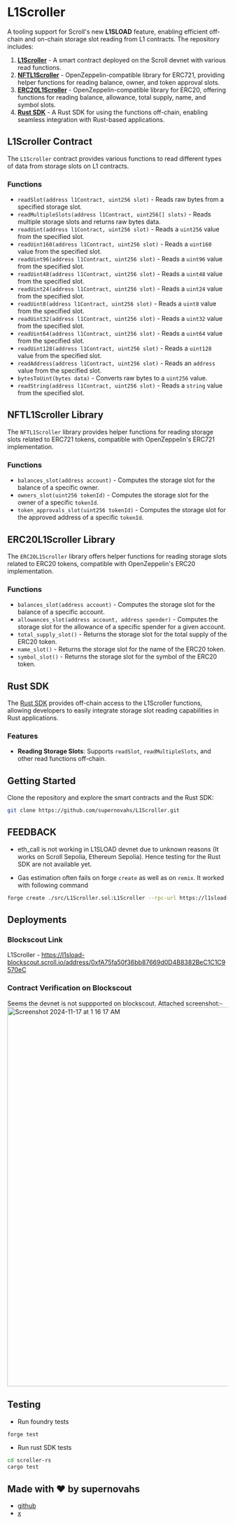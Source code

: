# L1Scroller

A tooling support for Scroll's new **L1SLOAD** feature, enabling efficient off-chain and on-chain storage slot reading from L1 contracts. The repository includes:

1. **[L1Scroller](https://github.com/supernovahs/L1Scroller/blob/master/src/L1Scroller.sol)** - A smart contract deployed on the Scroll devnet with various read functions.
2. **[NFTL1Scroller](https://github.com/supernovahs/L1Scroller/blob/master/src/utils/NFTL1Scroller.sol)** - OpenZeppelin-compatible library for ERC721, providing helper functions for reading balance, owner, and token approval slots.
3. **[ERC20L1Scroller](https://github.com/supernovahs/L1Scroller/blob/master/src/utils/ERC20L1Scroller.sol)** - OpenZeppelin-compatible library for ERC20, offering functions for reading balance, allowance, total supply, name, and symbol slots.
4. **[Rust SDK](https://github.com/supernovahs/L1Scroller/tree/master/scroller-rs)** - A Rust SDK for using the functions off-chain, enabling seamless integration with Rust-based applications.

## L1Scroller Contract

The `L1Scroller` contract provides various functions to read different types of data from storage slots on L1 contracts.

### Functions

- `readSlot(address l1Contract, uint256 slot)` - Reads raw bytes from a specified storage slot.
- `readMultipleSlots(address l1Contract, uint256[] slots)` - Reads multiple storage slots and returns raw bytes data.
- `readUint(address l1Contract, uint256 slot)` - Reads a `uint256` value from the specified slot.
- `readUint160(address l1Contract, uint256 slot)` - Reads a `uint160` value from the specified slot.
- `readUint96(address l1Contract, uint256 slot)` - Reads a `uint96` value from the specified slot.
- `readUint48(address l1Contract, uint256 slot)` - Reads a `uint48` value from the specified slot.
- `readUint24(address l1Contract, uint256 slot)` - Reads a `uint24` value from the specified slot.
- `readUint8(address l1Contract, uint256 slot)` - Reads a `uint8` value from the specified slot.
- `readUint32(address l1Contract, uint256 slot)` - Reads a `uint32` value from the specified slot.
- `readUint64(address l1Contract, uint256 slot)` - Reads a `uint64` value from the specified slot.
- `readUint128(address l1Contract, uint256 slot)` - Reads a `uint128` value from the specified slot.
- `readAddress(address l1Contract, uint256 slot)` - Reads an `address` value from the specified slot.
- `bytesToUint(bytes data)` - Converts raw bytes to a `uint256` value.
- `readString(address l1Contract, uint256 slot)` - Reads a `string` value from the specified slot.

## NFTL1Scroller Library

The `NFTL1Scroller` library provides helper functions for reading storage slots related to ERC721 tokens, compatible with OpenZeppelin's ERC721 implementation.

### Functions

- `balances_slot(address account)` - Computes the storage slot for the balance of a specific owner.
- `owners_slot(uint256 tokenId)` - Computes the storage slot for the owner of a specific `tokenId`.
- `token_approvals_slot(uint256 tokenId)` - Computes the storage slot for the approved address of a specific `tokenId`.

## ERC20L1Scroller Library

The `ERC20L1Scroller` library offers helper functions for reading storage slots related to ERC20 tokens, compatible with OpenZeppelin's ERC20 implementation.

### Functions

- `balances_slot(address account)` - Computes the storage slot for the balance of a specific account.
- `allowances_slot(address account, address spender)` - Computes the storage slot for the allowance of a specific spender for a given account.
- `total_supply_slot()` - Returns the storage slot for the total supply of the ERC20 token.
- `name_slot()` - Returns the storage slot for the name of the ERC20 token.
- `symbol_slot()` - Returns the storage slot for the symbol of the ERC20 token.

## Rust SDK

The [Rust SDK](https://github.com/supernovahs/L1Scroller/tree/master/scroller-rs) provides off-chain access to the L1Scroller functions, allowing developers to easily integrate storage slot reading capabilities in Rust applications.

### Features

- **Reading Storage Slots**: Supports `readSlot`, `readMultipleSlots`, and other read functions off-chain.

## Getting Started

Clone the repository and explore the smart contracts and the Rust SDK:

```bash
git clone https://github.com/supernovahs/L1Scroller.git
```

## FEEDBACK

- eth_call is not working in L1SLOAD devnet due to unknown reasons (It works on Scroll Sepolia, Ethereum Sepolia). Hence testing for the Rust SDK are not available yet.

- Gas estimation often fails on forge `create` as well as on `remix`. It worked with following command
 ```bash
 forge create ./src/L1Scroller.sol:L1Scroller --rpc-url https://l1sload-rpc.scroll.io --private-key <KEY>  --gas-limit 1000000 --gas-price 551000000  --priority-gas-price 551000000
```

## Deployments

### Blockscout Link
L1Scroller - https://l1sload-blockscout.scroll.io/address/0xfA75fa50f36bb87669d0D4B8382BeC1C1C9570eC

### Contract Verification on Blockscout 
Seems the devnet is not suppported on blockscout. Attached screenshot:-
<img width="866" alt="Screenshot 2024-11-17 at 1 16 17 AM" src="https://github.com/user-attachments/assets/a77c7272-9a4a-4951-a071-15311792a0ac">

## Testing

- Run foundry tests 
```bash
forge test
```

- Run rust SDK tests 
```bash
cd scroller-rs
cargo test
```

## Made with ❤️ by supernovahs
- [github](https://github.com/supernovahs)
- [x](https://x.com/supernovahs444)







